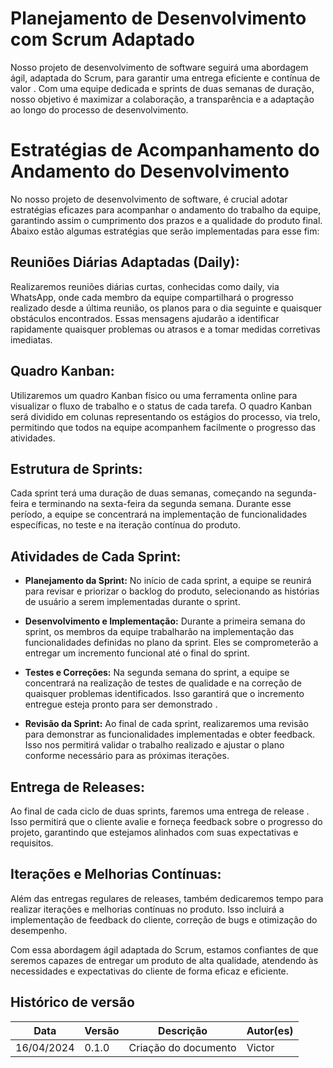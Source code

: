 # Planejamento de Desenvolvimento com Scrum Adaptado

Nosso projeto de desenvolvimento de software seguirá uma abordagem ágil, adaptada do Scrum, para garantir uma entrega eficiente e contínua de valor . Com uma equipe dedicada e sprints de duas semanas de duração, nosso objetivo é maximizar a colaboração, a transparência e a adaptação ao longo do processo de desenvolvimento.

# Estratégias de Acompanhamento do Andamento do Desenvolvimento

No nosso projeto de desenvolvimento de software, é crucial adotar estratégias eficazes para acompanhar o andamento do trabalho da equipe, garantindo assim o cumprimento dos prazos e a qualidade do produto final. Abaixo estão algumas estratégias que serão implementadas para esse fim:

## Reuniões Diárias Adaptadas (Daily):

Realizaremos reuniões diárias curtas, conhecidas como daily, via WhatsApp, onde cada membro da equipe compartilhará o progresso realizado desde a última reunião, os planos para o dia seguinte e quaisquer obstáculos encontrados. Essas mensagens ajudarão a identificar rapidamente quaisquer problemas ou atrasos e a tomar medidas corretivas imediatas.


## Quadro Kanban:

Utilizaremos um quadro Kanban físico ou uma ferramenta online para visualizar o fluxo de trabalho e o status de cada tarefa. O quadro Kanban será dividido em colunas representando os estágios do processo, via trelo, permitindo que todos na equipe acompanhem facilmente o progresso das atividades.

## Estrutura de Sprints:

Cada sprint terá uma duração de duas semanas, começando na segunda-feira e terminando na sexta-feira da segunda semana. Durante esse período, a equipe se concentrará na implementação de funcionalidades específicas, no teste e na iteração contínua do produto.

## Atividades de Cada Sprint:

- **Planejamento da Sprint:** No início de cada sprint, a equipe se reunirá para revisar e priorizar o backlog do produto, selecionando as histórias de usuário a serem implementadas durante o sprint.

- **Desenvolvimento e Implementação:** Durante a primeira semana do sprint, os membros da equipe trabalharão na implementação das funcionalidades definidas no plano da sprint. Eles se comprometerão a entregar um incremento funcional até o final do sprint.

- **Testes e Correções:** Na segunda semana do sprint, a equipe se concentrará na realização de testes de qualidade e na correção de quaisquer problemas identificados. Isso garantirá que o incremento entregue esteja pronto para ser demonstrado .

- **Revisão da Sprint:** Ao final de cada sprint, realizaremos uma revisão para demonstrar as funcionalidades implementadas  e obter feedback. Isso nos permitirá validar o trabalho realizado e ajustar o plano conforme necessário para as próximas iterações.

## Entrega de Releases:

Ao final de cada ciclo de duas sprints, faremos uma entrega de release . Isso permitirá que o cliente avalie e forneça feedback sobre o progresso do projeto, garantindo que estejamos alinhados com suas expectativas e requisitos.

## Iterações e Melhorias Contínuas:

Além das entregas regulares de releases, também dedicaremos tempo para realizar iterações e melhorias contínuas no produto. Isso incluirá a implementação de feedback do cliente, correção de bugs e otimização do desempenho.

Com essa abordagem ágil adaptada do Scrum, estamos confiantes de que seremos capazes de entregar um produto de alta qualidade, atendendo às necessidades e expectativas do cliente de forma eficaz e eficiente.


## Histórico de versão

| Data | Versão | Descrição | Autor(es) |
| ---- | ------ | --------- | --------- |
| 16/04/2024 | 0.1.0 | Criação do documento | Victor |